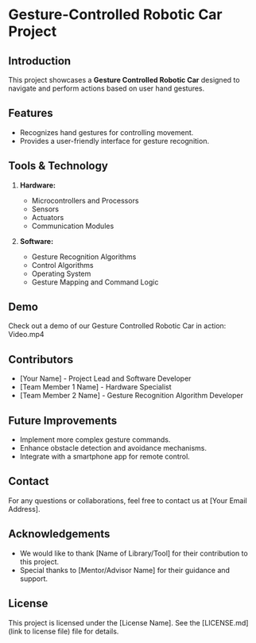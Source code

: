 # Gesture-Controlled Robotic Car Project

## Introduction
This project showcases a **Gesture Controlled Robotic Car** designed to navigate and perform actions based on user hand gestures. 

## Features
- Recognizes hand gestures for controlling movement.
- Provides a user-friendly interface for gesture recognition.

## Tools & Technology
1. **Hardware:**
   - Microcontrollers and Processors
   - Sensors
   - Actuators
   - Communication Modules

2. **Software:**
   - Gesture Recognition Algorithms
   - Control Algorithms
   - Operating System
   - Gesture Mapping and Command Logic

## Demo
Check out a demo of our Gesture Controlled Robotic Car in action: Video.mp4

## Contributors
- [Your Name] - Project Lead and Software Developer
- [Team Member 1 Name] - Hardware Specialist
- [Team Member 2 Name] - Gesture Recognition Algorithm Developer

## Future Improvements
- Implement more complex gesture commands.
- Enhance obstacle detection and avoidance mechanisms.
- Integrate with a smartphone app for remote control.

## Contact
For any questions or collaborations, feel free to contact us at [Your Email Address].

## Acknowledgements
- We would like to thank [Name of Library/Tool] for their contribution to this project.
- Special thanks to [Mentor/Advisor Name] for their guidance and support.

## License
This project is licensed under the [License Name]. See the [LICENSE.md](link to license file) file for details.
